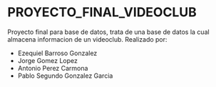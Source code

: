 # PROYECTO_FINAL_VIDEOCLUB
Proyecto final para base de datos, trata de una base de datos la cual almacena informacion de un videoclub.
Realizado por:
- Ezequiel Barroso Gonzalez
- Jorge Gomez Lopez
- Antonio Perez Carmona
- Pablo Segundo Gonzalez Garcia
